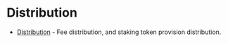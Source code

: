 <!--
order: 0
-->

# Distribution

* [Distribution](spec/README.md) - Fee distribution, and staking token provision distribution.
